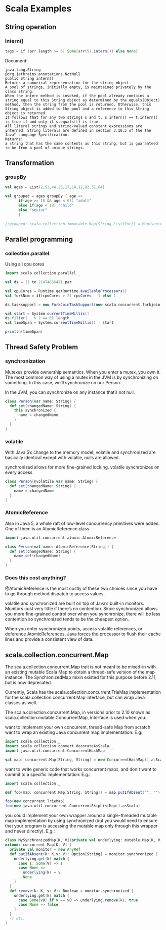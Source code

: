 # Scala Examples

## String operation

### intern()

```scala
tags = if (arr.length >= 6) Some(arr(5).intern()) else None)
```

Document:

```
java.lang.String
@org.jetbrains.annotations.NotNull 
public String intern()
Returns a canonical representation for the string object.
A pool of strings, initially empty, is maintained privately by the class String.
When the intern method is invoked, if the pool already contains a string equal to this String object as determined by the equals(Object) method, then the string from the pool is returned. Otherwise, this String object is added to the pool and a reference to this String object is returned.
It follows that for any two strings s and t, s.intern() == t.intern() is true if and only if s.equals(t) is true.
All literal strings and string-valued constant expressions are interned. String literals are defined in section 3.10.5 of the The Java™ Language Specification.
Returns:
a string that has the same contents as this string, but is guaranteed to be from a pool of unique strings.
```

## Transformation

### groupBy

```scala
val ages = List(2,52,44,23,17,14,12,82,51,64)

val grouped = ages.groupBy { age =>
      if(age >= 18 && age < 65) "adult"
      else if(age < 18) "child"
      else "senior"
      }
      
//grouped: scala.collection.immutable.Map[String,List[Int]] = Map(senior -> List(82), adult -> List(52, 44, 23, 51, 64), child -> List(2, 17, 14, 12))

```

## Parallel programming

### collection.parallel

Using all cpu cores

```scala
import scala.collection.parallel._

val ds = (1 to 2147483647).par

val cpuCores = Runtime.getRuntime.availableProcessors()
val forkNum = if(cpuCores > 2) cpuCores - 1 else 1

ds.tasksupport = new ForkJoinTaskSupport(new scala.concurrent.forkjoin.ForkJoinPool(forkNum))

val start = System.currentTimeMillis()
ds.filter( _ % 2 == 0).length
val timeSpan = System.currentTimeMillis() - start

println(timeSpan)
```

## Thread Safety Problem

### synchronization
Mutexes provide ownership semantics. When you enter a mutex, you own it. The most common way of using a mutex in the JVM is by synchronizing on something. In this case, we’ll synchronize on our Person.

In the JVM, you can synchronize on any instance that’s not null.

```scala
class Person(var name: String) {
  def set(changedName: String) {
    this.synchronized {
      name = changedName
    }
  }
}
```

### volatile
With Java 5’s change to the memory model, volatile and synchronized are basically identical except with volatile, nulls are allowed.

synchronized allows for more fine-grained locking. volatile synchronizes on every access.

```scala
class Person(@volatile var name: String) {
  def set(changedName: String) {
    name = changedName
  }
}
```

### AtomicReference
Also in Java 5, a whole raft of low-level concurrency primitives were added. One of them is an AtomicReference class

```scala
import java.util.concurrent.atomic.AtomicReference

class Person(val name: AtomicReference[String]) {
  def set(changedName: String) {
    name.set(changedName)
  }
}
```

### Does this cost anything?
@AtomicReference is the most costly of these two choices since you have to go through method dispatch to access values.

volatile and synchronized are built on top of Java’s built-in monitors. Monitors cost very little if there’s no contention. Since synchronized allows you more fine-grained control over when you synchronize, there will be less contention so synchronized tends to be the cheapest option.

When you enter synchronized points, access volatile references, or deference AtomicReferences, Java forces the processor to flush their cache lines and provide a consistent view of data.

## scala.collection.concurrent.Map

The scala.collection.concurrent.Map trait is not meant to be mixed-in with an existing mutable Scala Map to obtain a thread-safe version of the map instance. The SynchronizedMap mixin existed for this purpose before 2.11, but is now deprecated.

Currently, Scala has the scala.collection.concurrent.TrieMap implementation for the scala.collection.concurrent.Map interface, but can wrap Java classes as well.

The scala.collection.concurrent.Map, in versions prior to 2.10 known as scala.collection.mutable.ConcurrentMap, interface is used when you:

want to implement your own concurrent, thread-safe Map from scratch
want to wrap an existing Java concurrent map implementation:
E.g:

```scala
import scala.collection._
import scala.collection.convert.decorateAsScala._
import java.util.concurrent.ConcurrentHashMap

val map: concurrent.Map[String, String] = new ConcurrentHashMap().asScala

```
want to write generic code that works concurrent maps, and don't want to commit to a specific implementation:
E.g.:

```scala
import scala.collection._

def foo(map: concurrent.Map[String, String]) = map.putIfAbsent("", "")

foo(new concurrent.TrieMap)
foo(new java.util.concurrent.ConcurrentSkipListMap().asScala)
```
you could implement your own wrapper around a single-threaded mutable map implementation by using synchronized (but you would need to ensure that your program is accessing the mutable map only through this wrapper and never directly).
E.g.:

```scala
class MySynchronizedMap[K, V](private val underlying: mutable.Map[K, V])
extends concurrent.Map[K, V] {
  private val monitor = new AnyRef
  def putIfAbsent(k: K,v: V): Option[String] = monitor.synchronized {
    underlying.get(k) match {
      case s: Some[V] => s
      case None =>
        underlying(k) = v
        None
    }
  }
  def remove(k: K, v: V): Boolean = monitor.synchronized {
    underlying.get(k) match {
      case Some(v0) if v == v0 => underlying.remove(k); true
      case None => false
    }
  }
  // etc.
}
```